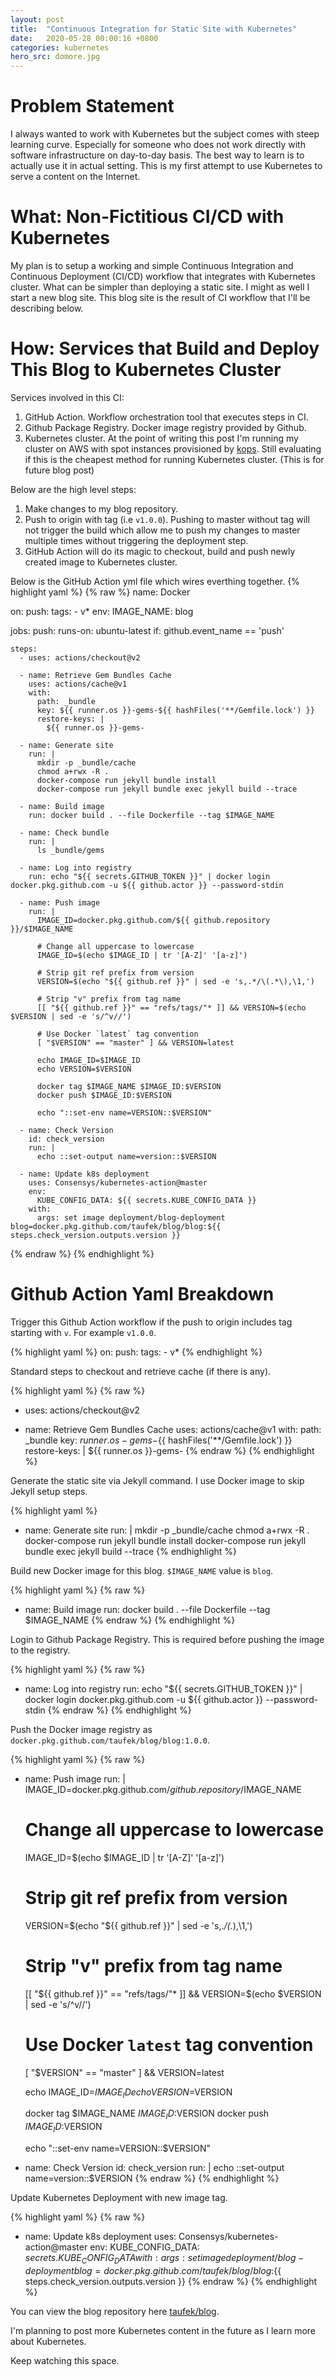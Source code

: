 ```yaml
---
layout: post
title:  "Continuous Integration for Static Site with Kubernetes"
date:   2020-05-28 00:00:16 +0800
categories: kubernetes
hero_src: domore.jpg
---
```


# Problem Statement
I always wanted to work with Kubernetes but the subject comes with steep
learning curve. Especially for someone who does not work directly with software
infrastructure on day-to-day basis. The best way to learn is to actually use it
in actual setting. This is my first attempt to use Kubernetes to serve a
content on the Internet.

# What: Non-Fictitious CI/CD with Kubernetes
My plan is to setup a working and simple Continuous Integration and Continuous
Deployment (CI/CD) workflow that integrates with Kubernetes cluster. What can
be simpler than deploying a static site. I might as well I start a new blog
site. This blog site is the result of CI workflow that I'll be describing
below.

# How: Services that Build and Deploy This Blog to Kubernetes Cluster
Services involved in this CI:
1. GitHub Action. Workflow orchestration tool that executes steps in CI.
2. Github Package Registry. Docker image registry provided by Github.
3. Kubernetes cluster. At the point of writing this post I'm running my cluster on AWS with spot instances provisioned by [kops][kops-repo]. Still evaluating if this is the cheapest method for running Kubernetes cluster. (This is for future blog post)

Below are the high level steps:
1. Make changes to my blog repository.
2. Push to origin with tag (i.e `v1.0.0`). Pushing to master without tag will not trigger the build which allow me to push my changes to master multiple times without triggering the deployment step.
3. GitHub Action will do its magic to checkout, build and push newly created image to Kubernetes cluster.

Below is the GitHub Action yml file which wires everthing together.
{% highlight yaml %}
{% raw %}
name: Docker

on:
  push:
    tags:
      - v*
env:
  IMAGE_NAME: blog

jobs:
  push:
    runs-on: ubuntu-latest
    if: github.event_name == 'push'

    steps:
      - uses: actions/checkout@v2

      - name: Retrieve Gem Bundles Cache
        uses: actions/cache@v1
        with:
          path: _bundle
          key: ${{ runner.os }}-gems-${{ hashFiles('**/Gemfile.lock') }}
          restore-keys: |
            ${{ runner.os }}-gems-

      - name: Generate site
        run: |
          mkdir -p _bundle/cache
          chmod a+rwx -R .
          docker-compose run jekyll bundle install
          docker-compose run jekyll bundle exec jekyll build --trace

      - name: Build image
        run: docker build . --file Dockerfile --tag $IMAGE_NAME

      - name: Check bundle
        run: |
          ls _bundle/gems

      - name: Log into registry
        run: echo "${{ secrets.GITHUB_TOKEN }}" | docker login docker.pkg.github.com -u ${{ github.actor }} --password-stdin

      - name: Push image
        run: |
          IMAGE_ID=docker.pkg.github.com/${{ github.repository }}/$IMAGE_NAME

          # Change all uppercase to lowercase
          IMAGE_ID=$(echo $IMAGE_ID | tr '[A-Z]' '[a-z]')

          # Strip git ref prefix from version
          VERSION=$(echo "${{ github.ref }}" | sed -e 's,.*/\(.*\),\1,')

          # Strip "v" prefix from tag name
          [[ "${{ github.ref }}" == "refs/tags/"* ]] && VERSION=$(echo $VERSION | sed -e 's/^v//')

          # Use Docker `latest` tag convention
          [ "$VERSION" == "master" ] && VERSION=latest

          echo IMAGE_ID=$IMAGE_ID
          echo VERSION=$VERSION

          docker tag $IMAGE_NAME $IMAGE_ID:$VERSION
          docker push $IMAGE_ID:$VERSION

          echo "::set-env name=VERSION::$VERSION"

      - name: Check Version
        id: check_version
        run: |
          echo ::set-output name=version::$VERSION

      - name: Update k8s deployment
        uses: Consensys/kubernetes-action@master
        env:
          KUBE_CONFIG_DATA: ${{ secrets.KUBE_CONFIG_DATA }}
        with:
          args: set image deployment/blog-deployment blog=docker.pkg.github.com/taufek/blog/blog:${{ steps.check_version.outputs.version }}
{% endraw %}
{% endhighlight %}

# Github Action Yaml Breakdown

Trigger this Github Action workflow if the push to origin includes tag starting with `v`. For example `v1.0.0`.

{% highlight yaml %}
on:
  push:
    tags:
      - v*
{% endhighlight %}

Standard steps to checkout and retrieve cache (if there is any).

{% highlight yaml %}
{% raw %}
  - uses: actions/checkout@v2

  - name: Retrieve Gem Bundles Cache
    uses: actions/cache@v1
    with:
      path: _bundle
      key: ${{ runner.os }}-gems-${{ hashFiles('**/Gemfile.lock') }}
      restore-keys: |
        ${{ runner.os }}-gems-
{% endraw %}
{% endhighlight %}


Generate the static site via Jekyll command. I use Docker image to skip Jekyll setup steps.

{% highlight yaml %}
  - name: Generate site
    run: |
      mkdir -p _bundle/cache
      chmod a+rwx -R .
      docker-compose run jekyll bundle install
      docker-compose run jekyll bundle exec jekyll build --trace
{% endhighlight %}

Build new Docker image for this blog. `$IMAGE_NAME` value is `blog`.

{% highlight yaml %}
{% raw %}
  - name: Build image
    run: docker build . --file Dockerfile --tag $IMAGE_NAME
{% endraw %}
{% endhighlight %}

Login to Github Package Registry. This is required before pushing the image to the registry.

{% highlight yaml %}
{% raw %}
  - name: Log into registry
    run: echo "${{ secrets.GITHUB_TOKEN }}" | docker login docker.pkg.github.com -u ${{ github.actor }} --password-stdin
{% endraw %}
{% endhighlight %}

Push the Docker image registry as `docker.pkg.github.com/taufek/blog/blog:1.0.0`.

{% highlight yaml %}
{% raw %}
  - name: Push image
    run: |
      IMAGE_ID=docker.pkg.github.com/${{ github.repository }}/$IMAGE_NAME

      # Change all uppercase to lowercase
      IMAGE_ID=$(echo $IMAGE_ID | tr '[A-Z]' '[a-z]')

      # Strip git ref prefix from version
      VERSION=$(echo "${{ github.ref }}" | sed -e 's,.*/\(.*\),\1,')

      # Strip "v" prefix from tag name
      [[ "${{ github.ref }}" == "refs/tags/"* ]] && VERSION=$(echo $VERSION | sed -e 's/^v//')

      # Use Docker `latest` tag convention
      [ "$VERSION" == "master" ] && VERSION=latest

      echo IMAGE_ID=$IMAGE_ID
      echo VERSION=$VERSION

      docker tag $IMAGE_NAME $IMAGE_ID:$VERSION
      docker push $IMAGE_ID:$VERSION

      echo "::set-env name=VERSION::$VERSION"

  - name: Check Version
    id: check_version
    run: |
      echo ::set-output name=version::$VERSION
{% endraw %}
{% endhighlight %}

Update Kubernetes Deployment with new image tag.

{% highlight yaml %}
{% raw %}
  - name: Update k8s deployment
    uses: Consensys/kubernetes-action@master
    env:
      KUBE_CONFIG_DATA: ${{ secrets.KUBE_CONFIG_DATA }}
    with:
      args: set image deployment/blog-deployment blog=docker.pkg.github.com/taufek/blog/blog:${{ steps.check_version.outputs.version }}
{% endraw %}
{% endhighlight %}

You can view the blog repository here [taufek/blog][taufek-blog].

I'm planning to post more Kubernetes content in the future as I learn more about Kubernetes.

Keep watching this space.

[taufek-blog]: https://github.com/taufek/blog
[kops-repo]: https://github.com/kubernetes/kops
